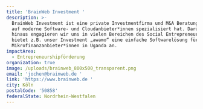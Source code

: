 ```yaml
---
title: 'BrainWeb Investment '
description: >-
  BrainWeb Investment ist eine private Investmentfirma und M&A Beratung die sich
  auf moderne Software- und Cloudanbieter*innen spezialisiert hat. Darüber
  hinaus engagieren wir uns in vielen Bereichen des Social Entrepreneurship, so
  bietet z.B. unser Investment „awamo“ eine einfache Softwarelösung für
  Mikrofinanzanbieter*innen in Uganda an.
impactArea:
  - Entrepreneurshipförderung
organization: true
image: /uploads/brainweb_800x500_transparent.png
email: 'jochen@brainweb.de '
link: 'https://www.brainweb.de '
city: Köln
postalCode: '50858'
federalState: Nordrhein-Westfalen
---
```


